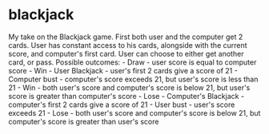 # blackjack

My take on the Blackjack game.
First both user and the computer get 2 cards.
User has constant access to his cards, alongside with the current score, and computer's first card.
User can choose to either get another card, or pass.
Possible outcomes:
    - Draw \- user score is equal to computer score
    - Win
        - User Blackjack \- user's first 2 cards give a score of 21
        - Computer bust \- computer's score exceeds 21, but user's score is less than 21
        - Win \- both user's score and computer's score is below 21, but user's score is greater than computer's score
    - Lose
        - Computer's Blackjack \- computer's first 2 cards give a score of 21
        - User bust \- user's score exceeds 21
        - Lose \- both user's score and computer's score is below 21, but computer's score is greater than user's score